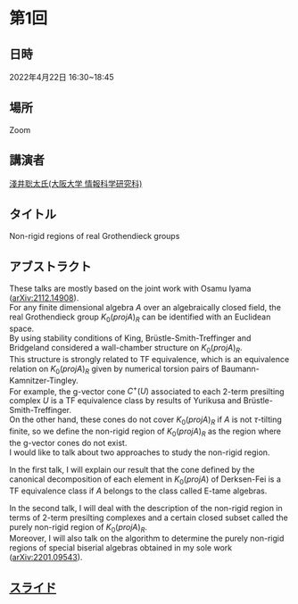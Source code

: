 <script type="text/x-mathjax-config">MathJax.Hub.Config({tex2jax:{inlineMath:[['\$','\$'],['\\(','\\)']],processEscapes:true},CommonHTML: {matchFontHeight:false}});</script>
<script type="text/javascript" async src="https://cdnjs.cloudflare.com/ajax/libs/mathjax/2.7.1/MathJax.js?config=TeX-MML-AM_CHTML"></script>


# 第1回
## 日時
2022年4月22日 16:30~18:45
## 場所
Zoom
## 講演者
[淺井聡太氏(大阪大学 情報科学研究科)](https://researchmap.jp/sotaasai)
## タイトル
Non-rigid regions of real Grothendieck groups
## アブストラクト
These talks are mostly based on the joint work with Osamu Iyama ([arXiv:2112.14908](https://arxiv.org/abs/2112.14908)).  
For any finite dimensional algebra $A$ over an algebraically closed field, the real Grothendieck group $K_0(proj A)_R$ can be identified with an Euclidean space.  
By using stability conditions of King, Brüstle-Smith-Treffinger and Bridgeland considered a wall-chamber structure on $K_0(proj A)_R$.  
This structure is strongly related to TF equivalence, which is an equivalence relation on $K_0(proj A)_R$ given by numerical torsion pairs of Baumann-Kamnitzer-Tingley.  
For example, the g-vector cone $C^+(U)$ associated to each 2-term presilting complex $U$ is a TF equivalence class by results of Yurikusa and Brüstle-Smith-Treffinger.  
On the other hand, these cones do not cover $K_0(proj A)_R$ if $A$ is not $\tau$-tilting finite, so we define the non-rigid region of $K_0(proj A)_R$ as the region where the g-vector cones do not exist.  
I would like to talk about two approaches to study the non-rigid region.  
  
In the first talk, I will explain our result that the cone defined by the canonical decomposition of each element in $K_0(proj A)$ of Derksen-Fei is a TF equivalence class if $A$ belongs to the class called E-tame algebras.  
  
In the second talk, I will deal with the description of the non-rigid region in terms of 2-term presilting complexes and a certain closed subset called the purely non-rigid region of $K_0(proj A)_R$.  
Moreover, I will also talk on the algorithm to determine the purely non-rigid regions of special biserial algebras obtained in my sole work ([arXiv:2201.09543](https://arxiv.org/abs/2201.09543)).

## [スライド](2022-04-22_Asai.pdf)